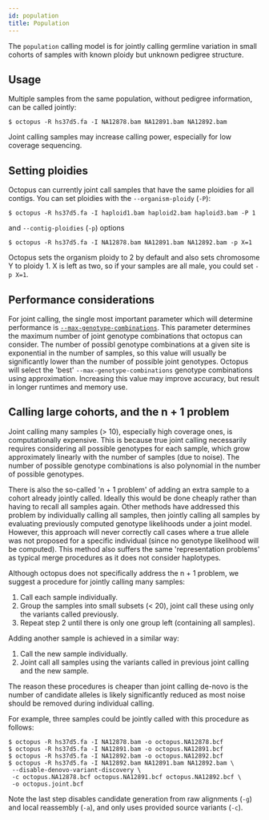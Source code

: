 ```yaml
---
id: population
title: Population
---
```


The `population` calling model is for jointly calling germline variation in small cohorts of samples with known ploidy but unknown pedigree structure. 

## Usage

Multiple samples from the same population, without pedigree information, can be called jointly:

```shell
$ octopus -R hs37d5.fa -I NA12878.bam NA12891.bam NA12892.bam
```

Joint calling samples may increase calling power, especially for low coverage sequencing.

## Setting ploidies

Octopus can currently joint call samples that have the same ploidies for all contigs. You can set ploidies with the `--organism-ploidy` (`-P`):

```shell
$ octopus -R hs37d5.fa -I haploid1.bam haploid2.bam haploid3.bam -P 1
```

and `--contig-ploidies` (`-p`) options

```shell
$ octopus -R hs37d5.fa -I NA12878.bam NA12891.bam NA12892.bam -p X=1
```

Octopus sets the organism ploidy to 2 by default and also sets chromosome Y to ploidy 1. X is left as two, so if your samples are all male, you could set `-p X=1`.

## Performance considerations

For joint calling, the single most important parameter which will determine performance is [`--max-genotype-combinations`](https://github.com/luntergroup/octopus/wiki/Command-line-reference#option---max-genotype-combinations). This parameter determines the maximum number of joint genotype combinations that octopus can consider. The number of possibl genotype combinations at a given site is exponential in the number of samples, so this value will usually be significantly lower than the number of possible joint genotypes. Octopus will select the 'best' `--max-genotype-combinations` genotype combinations using approximation. Increasing this value may improve accuracy, but result in longer runtimes and memory use.

## Calling large cohorts, and the n + 1 problem

Joint calling many samples (> 10), especially high coverage ones, is computationally expensive. This is because true joint calling necessarily requires considering all possible genotypes for each sample, which grow approximately linearly with the number of samples (due to noise). The number of possible genotype combinations is also polynomial in the number of possible genotypes.

There is also the so-called 'n + 1 problem' of adding an extra sample to a cohort already jointly called. Ideally this would be done cheaply rather than having to recall all samples again. Other methods have addressed this problem by individually calling all samples, then jointly calling all samples by evaluating previously computed genotype likelihoods under a joint model. However, this approach will never correctly call cases where a true allele was not proposed for a specific individual (since no genotype likelihood will be computed). This method also suffers the same 'representation problems' as typical merge procedures as it does not consider haplotypes.

Although octopus does not specifically address the n + 1 problem, we suggest a procedure for jointly calling many samples:

1. Call each sample individually.
2. Group the samples into small subsets (< 20), joint call these using only the variants called previously.
3. Repeat step 2 until there is only one group left (containing all samples).

Adding another sample is achieved in a similar way:

1. Call the new sample individually.
2. Joint call all samples using the variants called in previous joint calling and the new sample.

The reason these procedures is cheaper than joint calling de-novo is the number of candidate alleles is likely significantly reduced as most noise should be removed during individual calling.

For example, three samples could be jointly called with this procedure as follows:

```shell
$ octopus -R hs37d5.fa -I NA12878.bam -o octopus.NA12878.bcf
$ octopus -R hs37d5.fa -I NA12891.bam -o octopus.NA12891.bcf
$ octopus -R hs37d5.fa -I NA12892.bam -o octopus.NA12892.bcf
$ octopus -R hs37d5.fa -I NA12892.bam NA12891.bam NA12892.bam \
 --disable-denovo-variant-discovery \
 -c octopus.NA12878.bcf octopus.NA12891.bcf octopus.NA12892.bcf \
 -o octopus.joint.bcf
```

Note the last step disables candidate generation from raw alignments (`-g`) and local reassembly (`-a`), and only uses provided source variants (`-c`).